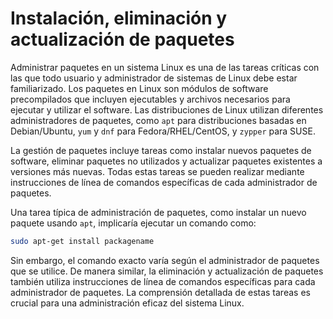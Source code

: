 # Instalación, eliminación y actualización de paquetes

Administrar paquetes en un sistema Linux es una de las tareas críticas con las que todo usuario y administrador de sistemas de Linux debe estar familiarizado. Los paquetes en Linux son módulos de software precompilados que incluyen ejecutables y archivos necesarios para ejecutar y utilizar el software. Las distribuciones de Linux utilizan diferentes administradores de paquetes, como `apt` para distribuciones basadas en Debian/Ubuntu, `yum` y `dnf` para Fedora/RHEL/CentOS, y `zypper` para SUSE.

La gestión de paquetes incluye tareas como instalar nuevos paquetes de software, eliminar paquetes no utilizados y actualizar paquetes existentes a versiones más nuevas. Todas estas tareas se pueden realizar mediante instrucciones de línea de comandos específicas de cada administrador de paquetes.

Una tarea típica de administración de paquetes, como instalar un nuevo paquete usando `apt`, implicaría ejecutar un comando como:

```bash
sudo apt-get install packagename
```

Sin embargo, el comando exacto varía según el administrador de paquetes que se utilice. De manera similar, la eliminación y actualización de paquetes también utiliza instrucciones de línea de comandos específicas para cada administrador de paquetes. La comprensión detallada de estas tareas es crucial para una administración eficaz del sistema Linux.